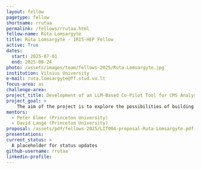 ```yaml
---
layout: fellow
pagetype: fellow
shortname: rrutaa
permalink: /fellows/rrutaa.html
fellow-name: Rūta Lomsargytė
title: Rūta Lomsargytė - IRIS-HEP Fellow
active: True
dates:
  start: 2025-07-01
  end: 2025-08-24
photo: /assets/images/team/fellows-2025/Ruta-Lomsargyte.jpg
institution: Vilnius University
e-mail: ruta.lomsargyte@ff.stud.vu.lt
focus-area: as
challenge-area: 
project_title: Development of an LLM-Based Co-Pilot Tool for CMS Analysts
project_goal: >
    The aim of the project is to explore the possibilities of building an LLM-based co-pilot tool that assists CMS analysts. The tool would provide helpful answers to technical questions, assist in writing or understanding code, and retrieve relevant technical information from internal CMS sources.
mentors:
  - Peter Elmer (Princeton University)
  - David Lange (Princeton University)
proposal: /assets/pdf/fellows-2025/LIT004-proposal-Ruta-Lomsargyte.pdf
presentations:
current_status: >
  A placeholder for status updates
github-username: rrutaa
linkedin-profile:
---
```

